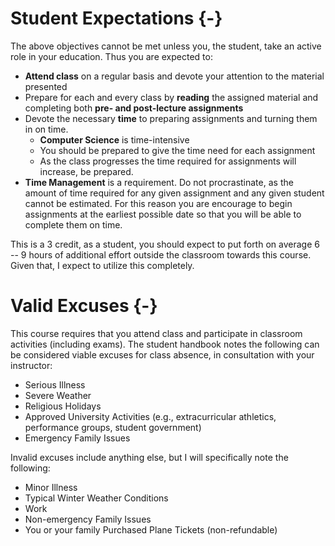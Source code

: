 # Student Expectations {-}

The above objectives cannot be met unless you, the student, take an active role in your education. Thus you are expected to:

* **Attend class** on a regular basis and devote your attention to the material presented
* Prepare for each and every class by **reading** the assigned material and completing both **pre- and post-lecture assignments**
* Devote the necessary **time** to preparing assignments and turning them in on time.
    * **Computer Science** is time-intensive
    * You should be prepared to give the time need for each assignment
    * As the class progresses the time required for assignments will increase, be prepared.
* **Time Management** is a requirement. Do not procrastinate, as the amount of time required for any given assignment and any given student cannot be estimated. For this reason you are encourage to begin assignments at the earliest possible date so that you will be able to complete them on time.

This is a 3 credit, as a student, you should expect to put forth on average 6 -- 9 hours of additional effort outside the classroom towards this course. Given that, I expect to utilize this completely.

# Valid Excuses {-}

This course requires that you attend class and participate in classroom activities (including exams). The student handbook notes the following can be considered viable excuses for class absence, in consultation with your instructor:

* Serious Illness
* Severe Weather
* Religious Holidays
* Approved University Activities (e.g., extracurricular athletics, performance groups, student government)
* Emergency Family Issues

Invalid excuses include anything else, but I will specifically note the following:

* Minor Illness
* Typical Winter Weather Conditions
* Work
* Non-emergency Family Issues
* You or your family Purchased Plane Tickets (non-refundable)
